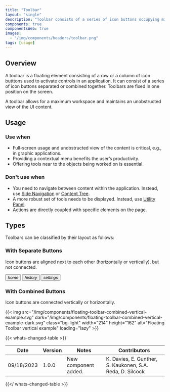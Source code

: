 ```yaml
---
title: "Toolbar"
layout: "single"
description: "Toolbar consists of a series of icon buttons occupying minimum workspace."
components: true
componentsWeb: true
images:
  - "/img/components/headers/toolbar.png"
tags: [usage]
---
```


## Overview

A toolbar is a floating element consisting of a row or a column of icon butttons used to activate controls in an application. It can consist of a series of icon buttons separated or combined together. Toolbars are fixed in one position on the screen.

A toolbar allows for a maximum workspace and maintains an unobstructed view of the UI content.

## Usage

### Use when

- Full-screen usage and unobstructed view of the content is critical, e.g., in graphic applications.
- Providing a contextual menu benefits the user’s productivity.
- Offering tools near to the objects being worked on is essential.

### Don't use when

- You need to navigate between content within the application. Instead, use [Side Navigation](/components/web/side-navigation/) or [Content Tree](/components/web/content-tree/).
- A more robust set of tools needs to be displayed. Instead, use [Utility Panel](/components/web/utility-panel/).
- Actions are directly coupled with specific elements on the page.

## Types

Toolbars can be classified by their layout as follows:

### With Separate Buttons

Icon buttons are aligned next to each other (horizontally or vertically), but not connected.

<link rel="stylesheet" href="https://cdn.jsdelivr.net/npm/@trimble-oss/modus-icons@1/dist/modus-solid/fonts/modus-icons.css">
<div class="text-center p-5 bg-secondary bg-opacity-10" style="width: 214px;">
  <button type="button" class="btn btn-outline-secondary btn-icon-only border-0 shadow-lg rounded border-0" data-bs-toggle="tooltip" data-bs-placement="bottom" title="Home">
    <i class="modus-icons notranslate" aria-hidden="true">home</i>
  </button>
  <button type="button" class="btn btn-outline-secondary btn-icon-only border-0 shadow-lg rounded border-0" data-bs-toggle="tooltip" data-bs-placement="bottom" title="History">
    <i class="modus-icons notranslate" aria-hidden="true">history</i>
  </button>
  <button type="button" class="btn btn-outline-secondary btn-icon-only border-0 shadow-lg rounded border-0" data-bs-toggle="tooltip" data-bs-placement="bottom" title="Settings">
    <i class="modus-icons notranslate" aria-hidden="true">settings</i>
  </button>
</div>

### With Combined Buttons

Icon buttons are connected vertically or horizontally.

<div class="w-100 me-auto text-center py-5 bg-secondary bg-opacity-10" hidden>
<div>
  <div class="btn-group me-2 shadow-lg rounded border-0" role="group" aria-label="Second group">
    <button type="button" class="btn btn-outline-secondary btn-icon-only border-0" data-bs-toggle="tooltip" data-bs-placement="bottom" title="Undo">
      <i class="modus-icons notranslate" aria-hidden="true">undo</i>
    </button>
    <button type="button" class="btn btn-outline-secondary btn-icon-only border-0" data-bs-toggle="tooltip" data-bs-placement="bottom" title="Redo">
      <i class="modus-icons notranslate" aria-hidden="true">redo</i>
    </button>
    <button type="button" class="btn btn-outline-secondary btn-icon-only border-0" data-bs-toggle="tooltip" data-bs-placement="bottom" title="Expand">
      <i class="modus-icons notranslate" aria-hidden="true">expand</i>
    </button>
    <button type="button" class="btn btn-outline-secondary btn-icon-only border-0" data-bs-toggle="tooltip" data-bs-placement="bottom" title="Collapse">
      <i class="modus-icons notranslate" aria-hidden="true">collapse</i>
    </button>
    <div class="d-none">
      <div class="vr text-dark" style="height: 23px; margin-top: 4px;"></div>
    </div>
    <button type="button" class="btn btn-outline-secondary btn-icon-only border-0" data-bs-toggle="tooltip" data-bs-placement="bottom" title="Window Dock / Undock">
      <i class="modus-icons notranslate" aria-hidden="true">window_dock_undock</i>
    </button>
  </div>
</div>
</div>

{{< img src="/img/components/floating-toolbar-combined-vertical-example.svg" dark="/img/components/floating-toolbar-combined-vertical-example-dark.svg" class="bg-light" width="214" height="162" alt="Floating Toolbar vertical example" loading="lazy" >}}

<style>
[data-bs-theme="light"] .btn-outline-secondary:not(:hover) {
  background-color: #fff;
}
[data-bs-theme="dark"] .btn-outline-secondary:not(:hover) {
  background-color: #171c1e;
}
</style>

{{< whats-changed-table >}}

| Date       | Version | Notes                | Contributors                                              |
| ---------- | ------- | -------------------- | --------------------------------------------------------- |
| 09/18/2023 | 1.0.0   | New component added. | K. Davies, E. Gunther, S. Kaukonen, S.A. Reda, D. Silcock |

{{</ whats-changed-table >}}
